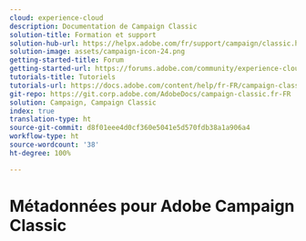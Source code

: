 ```yaml
---
cloud: experience-cloud
description: Documentation de Campaign Classic
solution-title: Formation et support
solution-hub-url: https://helpx.adobe.com/fr/support/campaign/classic.html
solution-image: assets/campaign-icon-24.png
getting-started-title: Forum
getting-started-url: https://forums.adobe.com/community/experience-cloud/marketing-cloud/campaign/classic
tutorials-title: Tutoriels
tutorials-url: https://docs.adobe.com/content/help/fr-FR/campaign-classic-learn/tutorials/overview.html
git-repo: https://git.corp.adobe.com/AdobeDocs/campaign-classic.fr-FR
solution: Campaign, Campaign Classic
index: true
translation-type: ht
source-git-commit: d8f01eee4d0cf360e5041e5d570fdb38a1a906a4
workflow-type: ht
source-wordcount: '38'
ht-degree: 100%

---
```



# Métadonnées pour Adobe Campaign Classic
